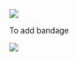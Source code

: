 <img src="https://img.shields.io/badge/Author-@19cah-fc5305.svg?logo=data%3Aimage%2Fpng%3Bbase64%2CiVBORw0KGgoAAAANSUhEUgAAAA4AAAAOCAMAAAAolt3jAAAAclBMVEXPz8%2F6%2Bvrr6%2Bz9%2Ff3v7%2B%2F39%2Ff69%2FP29vb6%2Bvn8%2FPz6%2Bvn%2B%2Fv75%2Bfn7%2B%2Fv5%2Bfj8%2FPz8%2FPzp6en4%2BPj8%2FPz6%2Bvr29vb7%2B%2Fv8%2FPz4%2BPj09PTs7Ozq6ur%2B%2Fv75%2Bfn6%2Bvry8vH%2B%2Fv79%2Ff319fUAAAD%2B%2Fv7%2F%2F%2F%2BVS6O4AAAAJHRSTlMOfSXuGHoEb4HEhPi91ZzO9Rakr2FGsvF2XBE4%2FsCNL%2FcBCgDeurz1AAAAXklEQVR4AU3HRQIDMQhAUeru3o7Dv%2F8Vm8kC8nZPdDT8es1yPy%2Fqb%2FQGvKPH1Gu0ST233rXB4eJtd9CoV7fGZuntVwan%2B5A7X%2By7VOieD9HpDEvLKtEJBdE6YohUFP4mUBjCPRryNgAAAABJRU5ErkJggg%3D%3D">

To add bandage 

<img src="https://git.io/19cah-bandge">
